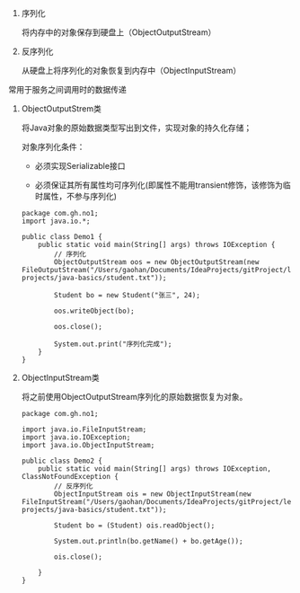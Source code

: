 1. 序列化

   将内存中的对象保存到硬盘上（ObjectOutputStream）

2. 反序列化

   从硬盘上将序列化的对象恢复到内存中（ObjectInputStream）



常用于服务之间调用时的数据传递



1. ObjectOutputStrem类

   将Java对象的原始数据类型写出到文件，实现对象的持久化存储；

   对象序列化条件：

   - 必须实现Serializable接口

   - 必须保证其所有属性均可序列化(即属性不能用transient修饰，该修饰为临时属性，不参与序列化)

   ```
   package com.gh.no1;
   import java.io.*;
   
   public class Demo1 {
       public static void main(String[] args) throws IOException {
           // 序列化
           ObjectOutputStream oos = new ObjectOutputStream(new FileOutputStream("/Users/gaohan/Documents/IdeaProjects/gitProject/learn-projects/java-basics/student.txt"));
   
           Student bo = new Student("张三", 24);
   
           oos.writeObject(bo);
   
           oos.close();
   
           System.out.print("序列化完成");
       }
   }
   
   ```

   

2. ObjectInputStream类

   将之前使用ObjectOutputStream序列化的原始数据恢复为对象。

   ```
   package com.gh.no1;
   
   import java.io.FileInputStream;
   import java.io.IOException;
   import java.io.ObjectInputStream;
   
   public class Demo2 {
       public static void main(String[] args) throws IOException, ClassNotFoundException {
           // 反序列化
           ObjectInputStream ois = new ObjectInputStream(new FileInputStream("/Users/gaohan/Documents/IdeaProjects/gitProject/learn-projects/java-basics/student.txt"));
   
           Student bo = (Student) ois.readObject();
   
           System.out.println(bo.getName() + bo.getAge());
   
           ois.close();
   
       }
   }
   ```

   
